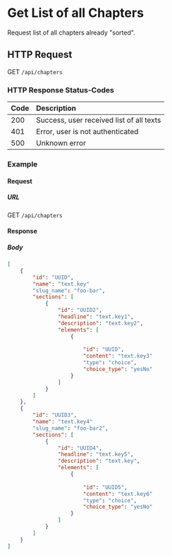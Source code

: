 # Get List of all Chapters

Request list of all chapters already "sorted".

## HTTP Request

GET `/api/chapters`


### HTTP Response Status-Codes

| Code   | Description |
|:-------|:------------|
|200     |Success, user received list of all texts|
|401     |Error, user is not authenticated|
|500     |Unknown error|


### Example

#### Request

##### URL

GET `/api/chapters`

#### Response

##### Body
```json
[
    {
        "id": "UUID",
        "name": "text.key"
        "slug_name": "foo-bar",
        "sections": [
            {
                "id": "UUID2",
                "headline": "text.key1",
                "description": "text.key2",
                "elements": [
                    {
                    
                        "id": "UUID",
                        "content": "text.key3"
                        "type": "choice",
                        "choice_type": "yesNo"
                    }
                ]
            }
        ]
    },
    {
        "id": "UUID3",
        "name": "text.key4"
        "slug_name": "foo-bar2",
        "sections": [
            {
                "id": "UUID4",
                "headline": "text.key5",
                "description": "text.key",
                "elements": [
                    {
                    
                        "id": "UUID5",
                        "content": "text.key6"
                        "type": "choice",
                        "choice_type": "yesNo"
                    }
                ]
            }
        ]
    }
]
```
